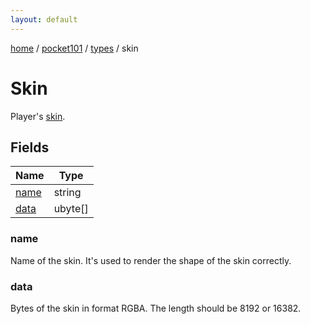 ```yaml
---
layout: default
---
```


[home](/)  /  [pocket101](/protocol/pocket101)  /  [types](/protocol/pocket101/types)  /  skin

# Skin

Player's [skin](http://minecraft.gamepedia.com/Skin).

## Fields

Name | Type
---|---
[name](#name) | string
[data](#data) | ubyte[]

### name

Name of the skin. It's used to render the shape of the skin correctly.

### data

Bytes of the skin in format RGBA. The length should be 8192 or 16382.
